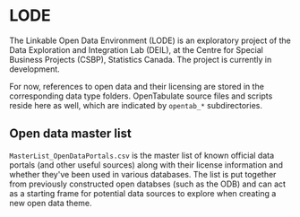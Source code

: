 # LODE

The Linkable Open Data Environment (LODE) is an exploratory project of the Data Exploration and Integration Lab (DEIL), at the Centre for Special Business Projects (CSBP), Statistics Canada. The project is currently in development.

For now, references to open data and their licensing are stored in the corresponding data type folders. OpenTabulate source files and scripts reside here as well, which are indicated by `opentab_*` subdirectories.

## Open data master list

`MasterList_OpenDataPortals.csv` is the master list of known official data portals (and other useful sources) along with their license information and whether they've been used in various databases. The list is put together from previously constructed open databses (such as the ODB) and can act as a starting frame for potential data sources to explore when creating a new open data theme.
